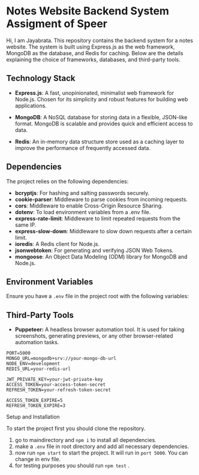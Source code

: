 # Notes Website Backend System Assigment of Speer

Hi, I am Jayabrata. This repository contains the backend system for a notes website. The system is built using Express.js as the web framework, MongoDB as the database, and Redis for caching. Below are the details explaining the choice of frameworks, databases, and third-party tools.

## Technology Stack

- **Express.js**: A fast, unopinionated, minimalist web framework for Node.js. Chosen for its simplicity and robust features for building web applications.

- **MongoDB**: A NoSQL database for storing data in a flexible, JSON-like format. MongoDB is scalable and provides quick and efficient access to data.

- **Redis**: An in-memory data structure store used as a caching layer to improve the performance of frequently accessed data.

## Dependencies

The project relies on the following dependencies:

- **bcryptjs**: For hashing and salting passwords securely.
- **cookie-parser**: Middleware to parse cookies from incoming requests.
- **cors**: Middleware to enable Cross-Origin Resource Sharing.
- **dotenv**: To load environment variables from a .env file.
- **express-rate-limit**: Middleware to limit repeated requests from the same IP.
- **express-slow-down**: Middleware to slow down requests after a certain limit.
- **ioredis**: A Redis client for Node.js.
- **jsonwebtoken**: For generating and verifying JSON Web Tokens.
- **mongoose**: An Object Data Modeling (ODM) library for MongoDB and Node.js.

## Environment Variables

Ensure you have a `.env` file in the project root with the following variables:

## Third-Party Tools

- **Puppeteer:** A headless browser automation tool. It is used for taking screenshots, generating previews, or any other browser-related automation tasks.

```env
PORT=5000
MONGO_URL=mongodb+srv://your-mongo-db-url
NODE_ENV=development
REDIS_URL=your-redis-url

JWT_PRIVATE_KEY=your-jwt-private-key
ACCESS_TOKEN=your-access-token-secret
REFRESH_TOKEN=your-refresh-token-secret

ACCESS_TOKEN_EXPIRE=5
REFRESH_TOKEN_EXPIRE=3
```

Setup and Installation

To start the project first you should clone the repository.

1. go to maindirectory and `npm i` to install all dependencies.
2. make a `.env` file in root directory and add all necessary dependencies.
3. now run `npm start` to start the project. It will run in `port 5000`. You can change in env file.
4. for testing purposes you should run `npm test` .
